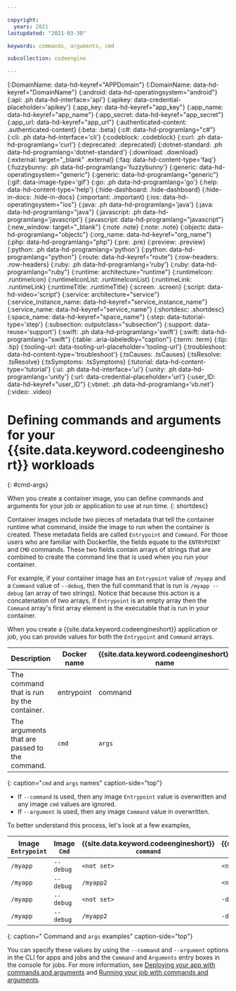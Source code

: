 ```yaml
---

copyright:
  years: 2021
lastupdated: "2021-03-30"

keywords: commands, arguments, cmd

subcollection: codeengine

---
```


{:DomainName: data-hd-keyref="APPDomain"}
{:DomainName: data-hd-keyref="DomainName"}
{:android: data-hd-operatingsystem="android"}
{:api: .ph data-hd-interface='api'}
{:apikey: data-credential-placeholder='apikey'}
{:app_key: data-hd-keyref="app_key"}
{:app_name: data-hd-keyref="app_name"}
{:app_secret: data-hd-keyref="app_secret"}
{:app_url: data-hd-keyref="app_url"}
{:authenticated-content: .authenticated-content}
{:beta: .beta}
{:c#: data-hd-programlang="c#"}
{:cli: .ph data-hd-interface='cli'}
{:codeblock: .codeblock}
{:curl: .ph data-hd-programlang='curl'}
{:deprecated: .deprecated}
{:dotnet-standard: .ph data-hd-programlang='dotnet-standard'}
{:download: .download}
{:external: target="_blank" .external}
{:faq: data-hd-content-type='faq'}
{:fuzzybunny: .ph data-hd-programlang='fuzzybunny'}
{:generic: data-hd-operatingsystem="generic"}
{:generic: data-hd-programlang="generic"}
{:gif: data-image-type='gif'}
{:go: .ph data-hd-programlang='go'}
{:help: data-hd-content-type='help'}
{:hide-dashboard: .hide-dashboard}
{:hide-in-docs: .hide-in-docs}
{:important: .important}
{:ios: data-hd-operatingsystem="ios"}
{:java: .ph data-hd-programlang='java'}
{:java: data-hd-programlang="java"}
{:javascript: .ph data-hd-programlang='javascript'}
{:javascript: data-hd-programlang="javascript"}
{:new_window: target="_blank"}
{:note .note}
{:note: .note}
{:objectc data-hd-programlang="objectc"}
{:org_name: data-hd-keyref="org_name"}
{:php: data-hd-programlang="php"}
{:pre: .pre}
{:preview: .preview}
{:python: .ph data-hd-programlang='python'}
{:python: data-hd-programlang="python"}
{:route: data-hd-keyref="route"}
{:row-headers: .row-headers}
{:ruby: .ph data-hd-programlang='ruby'}
{:ruby: data-hd-programlang="ruby"}
{:runtime: architecture="runtime"}
{:runtimeIcon: .runtimeIcon}
{:runtimeIconList: .runtimeIconList}
{:runtimeLink: .runtimeLink}
{:runtimeTitle: .runtimeTitle}
{:screen: .screen}
{:script: data-hd-video='script'}
{:service: architecture="service"}
{:service_instance_name: data-hd-keyref="service_instance_name"}
{:service_name: data-hd-keyref="service_name"}
{:shortdesc: .shortdesc}
{:space_name: data-hd-keyref="space_name"}
{:step: data-tutorial-type='step'}
{:subsection: outputclass="subsection"}
{:support: data-reuse='support'}
{:swift: .ph data-hd-programlang='swift'}
{:swift: data-hd-programlang="swift"}
{:table: .aria-labeledby="caption"}
{:term: .term}
{:tip: .tip}
{:tooling-url: data-tooling-url-placeholder='tooling-url'}
{:troubleshoot: data-hd-content-type='troubleshoot'}
{:tsCauses: .tsCauses}
{:tsResolve: .tsResolve}
{:tsSymptoms: .tsSymptoms}
{:tutorial: data-hd-content-type='tutorial'}
{:ui: .ph data-hd-interface='ui'}
{:unity: .ph data-hd-programlang='unity'}
{:url: data-credential-placeholder='url'}
{:user_ID: data-hd-keyref="user_ID"}
{:vbnet: .ph data-hd-programlang='vb.net'}
{:video: .video}


# Defining commands and arguments for your {{site.data.keyword.codeengineshort}} workloads
{: #cmd-args}

When you create a container image, you can define commands and arguments for your job or application to use at run time.
{: shortdesc}

Container images include two pieces of metadata that tell the container runtime what command, inside the image to run when the container is created. These metadata fields are called `Entrypoint` and `Command`. For those users who are familiar with Dockerfile, the fields equate to the `ENTRYPOINT` and `CMD` commands. These two fields contain arrays of strings that are combined to create the command line that is used when you run your container. 

For example, if your container image has an `Entrypoint` value of `/myapp` and a `Command` value of `--debug`, then the full command that is run is `/myapp --debug` (an array of two strings). Notice that because this action is a concatenation of two arrays, if `Entrypoint` is an empty array then the `Command` array's first array element is the executable that is run in your container.

When you create a {{site.data.keyword.codeengineshort}} application or job, you can provide values for both the `Entrypoint` and `Command` arrays. 

| Description	| Docker name	| {{site.data.keyword.codeengineshort}} name |
| ---------- |  ------ | ------ | 
| The command that is run by the container. | entrypoint |	command |
| The arguments that are passed to the command.	| `cmd`	| `args` |
{: caption="`cmd` and `args` names" caption-side="top"}

- If `--command` is used, then any image `Entrypoint` value is overwritten and any image `cmd` values are ignored.
- If `--argument` is used, then any image `Command` value in overwritten.

To better understand this process, let's look at a few examples,

| Image `Entrypoint` | Image `Cmd` |	{{site.data.keyword.codeengineshort}} `command` |	{{site.data.keyword.codeengineshort}} `args` |	Command that is run |
| ------ |  ------ | ------ | ------ | ------ |
| `/myapp` |	`--debug` |	`<not set>` |	`<not set>` |	`/myapp --debug` |
| `/myapp` |	`--debug` |	`/myapp2` |	`<not set>` |	`/myapp` |
| `/myapp` |	`--debug` |	`<not set>` |	`-d` |	`/myapp -d` |
| `/myapp` |	`--debug` |	`/myapp2` |	`-d` |	`/myapp2 -d` |
{: caption=" Command and `args` examples" caption-side="top"}

You can specify these values by using the `--command` and `--argument` options in the CLI for apps and jobs and the `Command` and `Arguments` entry boxes in the console for jobs. For more information, see [Deploying your app with commands and arguments](/docs/codeengine?topic=codeengine-application-workloads#deploy-app-cmd-args) and [Running your job with commands and arguments](/docs/codeengine?topic=codeengine-job-deploy#job-cmd-args).
